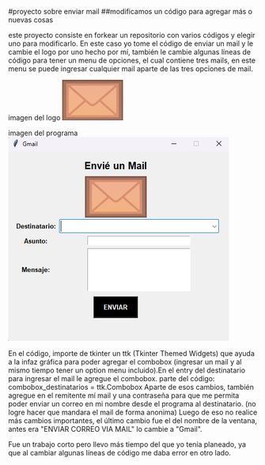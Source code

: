#proyecto sobre enviar mail
##modificamos un código para agregar más o nuevas cosas

este proyecto consiste en forkear un repositorio con varios códigos y elegir uno para modificarlo.
En este caso yo tome el código de enviar un mail y le cambie el logo por uno hecho por mí, también le cambie algunas líneas de código para tener
un menu de opciones, el cual contiene tres mails, en este menu se puede ingresar cualquier mail aparte de las tres opciones de mail.

imagen del logo
![](/ENVIAR_EMAIL/output/image/logo.png)

imagen del programa
![](/ENVIAR_EMAIL/output/image/captura.png)

En el código, importe de tkinter un ttk (Tkinter Themed Widgets) que ayuda a la infaz gráfica para poder agregar el combobox (ingresar un mail y al
mismo tiempo tener un option menu incluido).En el entry del destinatario para ingresar el mail le agregue el combobox.
parte del código: combobox_destinatarios = ttk.Combobox
Aparte de esos cambios, también agregue en el remitente mí mail y una contraseña para que me permita poder enviar un correo en mi nombre desde el 
programa al destinatario. (no logre hacer que mandara el mail de forma anonima)
Luego de eso no realice más cambios importantes, el último cambio fue el del nombre de la ventana, antes era "ENVIAR CORREO VIA MAIL" lo cambie a
"Gmail". 

Fue un trabajo corto pero llevo más tiempo del que yo tenía planeado, ya que al cambiar algunas líneas de código me daba error en otro lado. 
